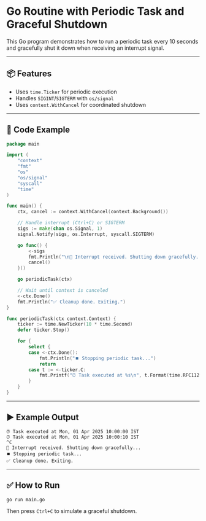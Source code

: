 
# Go Routine with Periodic Task and Graceful Shutdown

This Go program demonstrates how to run a periodic task every 10 seconds and gracefully shut it down when receiving an interrupt signal.

---

## 📦 Features

- Uses `time.Ticker` for periodic execution
- Handles `SIGINT`/`SIGTERM` with `os/signal`
- Uses `context.WithCancel` for coordinated shutdown

---

## 📝 Code Example

```go
package main

import (
    "context"
    "fmt"
    "os"
    "os/signal"
    "syscall"
    "time"
)

func main() {
    ctx, cancel := context.WithCancel(context.Background())

    // Handle interrupt (Ctrl+C) or SIGTERM
    sigs := make(chan os.Signal, 1)
    signal.Notify(sigs, os.Interrupt, syscall.SIGTERM)

    go func() {
        <-sigs
        fmt.Println("\n🔴 Interrupt received. Shutting down gracefully...")
        cancel()
    }()

    go periodicTask(ctx)

    // Wait until context is canceled
    <-ctx.Done()
    fmt.Println("✅ Cleanup done. Exiting.")
}

func periodicTask(ctx context.Context) {
    ticker := time.NewTicker(10 * time.Second)
    defer ticker.Stop()

    for {
        select {
        case <-ctx.Done():
            fmt.Println("⏹️ Stopping periodic task...")
            return
        case t := <-ticker.C:
            fmt.Printf("⏰ Task executed at %s\n", t.Format(time.RFC1123))
        }
    }
}
```

---

## ▶️ Example Output

```
⏰ Task executed at Mon, 01 Apr 2025 10:00:00 IST
⏰ Task executed at Mon, 01 Apr 2025 10:00:10 IST
^C
🔴 Interrupt received. Shutting down gracefully...
⏹️ Stopping periodic task...
✅ Cleanup done. Exiting.
```

---

## ✅ How to Run

```bash
go run main.go
```

Then press `Ctrl+C` to simulate a graceful shutdown.

